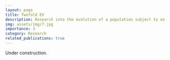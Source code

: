 ```yaml
---
layout: page
title: Twofold EV
description: Research into the evolution of a population subject to an environment which varies in time in two distinct ways.
img: assets/img/7.jpg
importance: 3
category: Research
related_publications: true
---
```


Under construction.
